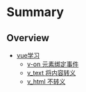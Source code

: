 # Summary

## Overview

* [vue学习](README.md)
  * [v-on  元素绑定事件](v-on.md)
  * [v\_text 将内容转义](vtext.md)
  * [v\_html 不转义](vhtml.md)

